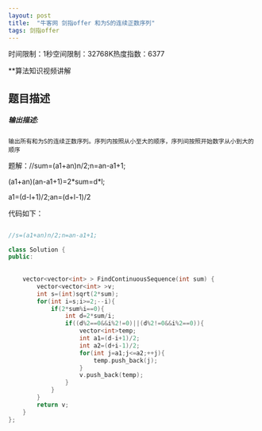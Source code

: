 ```yaml
---
layout: post
title:  "牛客网 剑指offer 和为S的连续正数序列"
tags: 剑指offer
---
```

时间限制：1秒空间限制：32768K热度指数：6377

**算法知识视频讲解

## 题目描述

##### **输出描述:**

```
输出所有和为S的连续正数序列。序列内按照从小至大的顺序，序列间按照开始数字从小到大的顺序
```



题解：//sum=(a1+an)n/2;n=an-a1+1;

(a1+an)(an-a1+1)=2*sum=d\*l;

a1=(d-l+1)/2;an=(d+l-1)/2

代码如下：

```c++

//s=(a1+an)n/2;n=an-a1+1;

class Solution {
public:
    
    
    vector<vector<int> > FindContinuousSequence(int sum) {
        vector<vector<int> >v;
        int s=(int)sqrt(2*sum);
        for(int i=s;i>=2;--i){
            if(2*sum%i==0){
                int d=2*sum/i;
                if((d%2==0&&i%2!=0)||(d%2!=0&&i%2==0)){
                    vector<int>temp;
                    int a1=(d-i+1)/2;
                    int a2=(d+i-1)/2;
                    for(int j=a1;j<=a2;++j){
                        temp.push_back(j);
                    }
                    v.push_back(temp);
                }
            }
        }
        return v;
    }
};
```

